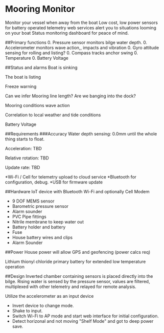 # Mooring Monitor
Monitor your vessel when away from the boat
Low cost, low power sensors for battery operated telemetry
web services alert you to situations looming on your boat
Status monitoring dashboard for peace of mind.

##Primary functions
0. Pressure sensor monitors bilge water depth. 
0. Accelerometer monitors wave action,, impacts and vibration
0. Gyro attitude sensing for rolling and listing?
0. Compass tracks anchor swing
0. Temperature
0. Battery Voltage


##Status and alarms
Boat is sinking

The boat is listing

Freeze warning

Can we infer Mooring line length? Are we banging into the dock?

Mooring conditions wave action

Correlation to local weather and tide conditions

Battery Voltage

##Requirements
###Accuracy
Water depth sensing:  0.0mm until the whole thing starts to float.

Acceleration: TBD

Relative rotation: TBD

Update rate: TBD

*Wi-Fi / Cell for telemetry upload to cloud service
*Bluetooth for configuration, debug.
*USB for firmware update

##Hardware
IoT device with Bluetooth Wi-Fi and optionally Cell Modem

*  9 DOF MEMS sensor
*  Barometric pressure sensor
*  Alarm sounder
*  PVC Pipe fittings
*  Nitrile membrane to keep water out
*  Battery holder and battery
*  Fuse
*  House battery wires and clips
*  Alarm Sounder

##Power
House power will allow GPS and geofencing (power calcs req)

Lithium thionyl chloride primary battery for extended low temperature  operation

##Design
Inverted chamber containing sensors is placed directly into the bilge.
Rising water is sensed by the pressure sensor, values are filtered, multiplexed with other telemetry and relayed for remote analysis.

Utilize the accelerometer as an input device
*  Invert device to change mode. 
*  Shake to input.
*  Switch Wi-Fi to AP mode and start web interface for initial configuration.
*  Detect horizonal and not moving "Shelf Mode" and got to deep power save.
  
  


